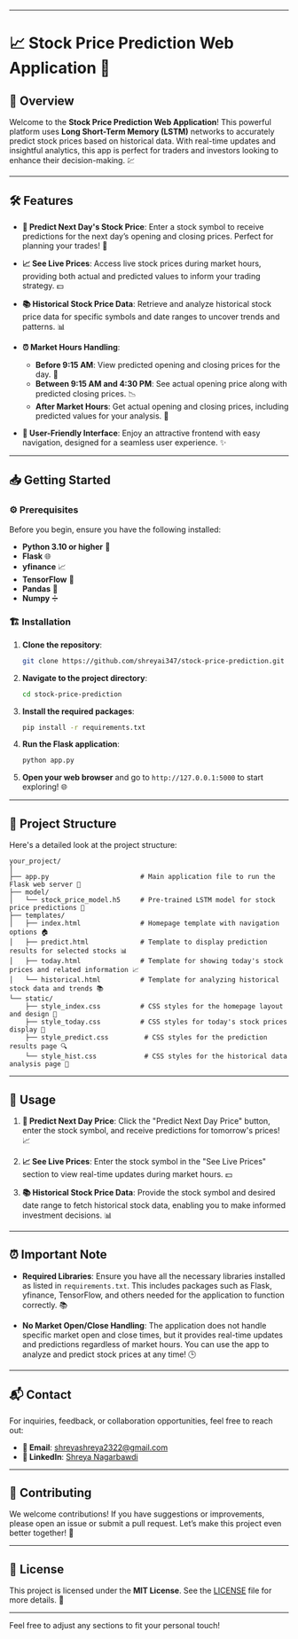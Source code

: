 
---

# 📈 Stock Price Prediction Web Application 🚀

## 🌟 Overview

Welcome to the **Stock Price Prediction Web Application**! This powerful platform uses **Long Short-Term Memory (LSTM)** networks to accurately predict stock prices based on historical data. With real-time updates and insightful analytics, this app is perfect for traders and investors looking to enhance their decision-making. 💹

---

## 🛠️ Features

- **🔮 Predict Next Day's Stock Price**: Enter a stock symbol to receive predictions for the next day’s opening and closing prices. Perfect for planning your trades! 📅

- **📈 See Live Prices**: Access live stock prices during market hours, providing both actual and predicted values to inform your trading strategy. 💵

- **📚 Historical Stock Price Data**: Retrieve and analyze historical stock price data for specific symbols and date ranges to uncover trends and patterns. 📊

- **⏰ Market Hours Handling**:
  - **Before 9:15 AM**: View predicted opening and closing prices for the day. 🌅
  - **Between 9:15 AM and 4:30 PM**: See actual opening price along with predicted closing prices. 📉
  - **After Market Hours**: Get actual opening and closing prices, including predicted values for your analysis. 🌙

- **🎨 User-Friendly Interface**: Enjoy an attractive frontend with easy navigation, designed for a seamless user experience. ✨

---

## 📥 Getting Started

### ⚙️ Prerequisites

Before you begin, ensure you have the following installed:
- **Python 3.10 or higher** 🐍
- **Flask** 🌐
- **yfinance** 📈
- **TensorFlow** 🧠
- **Pandas** 🐼
- **Numpy** ➗

### 🏗️ Installation

1. **Clone the repository**:
   ```bash
   git clone https://github.com/shreyai347/stock-price-prediction.git
   ```
2. **Navigate to the project directory**:
   ```bash
   cd stock-price-prediction
   ```
3. **Install the required packages**:
   ```bash
   pip install -r requirements.txt
   ```
4. **Run the Flask application**:
   ```bash
   python app.py
   ```
5. **Open your web browser** and go to `http://127.0.0.1:5000` to start exploring! 🌐

---

## 📂 Project Structure

Here's a detailed look at the project structure:

```
your_project/
│
├── app.py                       # Main application file to run the Flask web server 🚀
├── model/
│   └── stock_price_model.h5     # Pre-trained LSTM model for stock price predictions 🔮
├── templates/
│   ├── index.html               # Homepage template with navigation options 🏠
│   ├── predict.html             # Template to display prediction results for selected stocks 📊
│   ├── today.html               # Template for showing today's stock prices and related information 📈
│   └── historical.html          # Template for analyzing historical stock data and trends 📚
└── static/
    ├── style_index.css          # CSS styles for the homepage layout and design 🎨
    ├── style_today.css          # CSS styles for today's stock prices display 📅
    ├── style_predict.css         # CSS styles for the prediction results page 🔍
    └── style_hist.css            # CSS styles for the historical data analysis page 📜
```

---

## 📝 Usage

1. **🔮 Predict Next Day Price**: Click the "Predict Next Day Price" button, enter the stock symbol, and receive predictions for tomorrow's prices! 📈
   
2. **📈 See Live Prices**: Enter the stock symbol in the "See Live Prices" section to view real-time updates during market hours. 💵
   
3. **📚 Historical Stock Price Data**: Provide the stock symbol and desired date range to fetch historical stock data, enabling you to make informed investment decisions. 📊

---

## ⏰ Important Note

- **Required Libraries**: Ensure you have all the necessary libraries installed as listed in `requirements.txt`. This includes packages such as Flask, yfinance, TensorFlow, and others needed for the application to function correctly. 📚

- **No Market Open/Close Handling**: The application does not handle specific market open and close times, but it provides real-time updates and predictions regardless of market hours. You can use the app to analyze and predict stock prices at any time! 🕒

---

## 📬 Contact

For inquiries, feedback, or collaboration opportunities, feel free to reach out:
- **📧 Email**: shreyashreya2322@gmail.com
- **💼 LinkedIn**: [Shreya Nagarbawdi](https://www.linkedin.com/in/shreya-nagarbawdi)

---

## 🤝 Contributing

We welcome contributions! If you have suggestions or improvements, please open an issue or submit a pull request. Let’s make this project even better together! 🌟

---

## 📜 License

This project is licensed under the **MIT License**. See the [LICENSE](LICENSE) file for more details. 📝

---

Feel free to adjust any sections to fit your personal touch!
